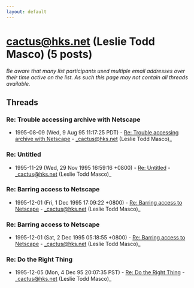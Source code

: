 ```yaml
---
layout: default
---
```


# cactus@hks.net (Leslie Todd Masco) (5 posts)

_Be aware that many list participants used multiple email addresses over their time active on the list. As such this page may not contain all threads available._

## Threads

### Re: Trouble accessing archive with Netscape
+ 1995-08-09 (Wed, 9 Aug 95 11:17:25 PDT) - [Re: Trouble accessing archive with Netscape](/archive/1995/08/2591aff3bf8201d95f1e4735555627bcc707644943bab6807d0dca388c54dba5) - _cactus@hks.net (Leslie Todd Masco)_

### Re: Untitled
+ 1995-11-29 (Wed, 29 Nov 1995 16:59:16 +0800) - [Re: Untitled](/archive/1995/11/9daf74c97195b042eaa2b16952bd4bf6f4ed6d231f5ed8a8cc0456e18b88c595) - _cactus@hks.net (Leslie Todd Masco)_

### Re: Barring access to Netscape
+ 1995-12-01 (Fri, 1 Dec 1995 17:09:22 +0800) - [Re: Barring access to Netscape](/archive/1995/12/27bb1c714176ceb856a86b928493ddbe186855abf9e4314ea88aff5464a7c940) - _cactus@hks.net (Leslie Todd Masco)_

### Re: Barring access to Netscape
+ 1995-12-01 (Sat, 2 Dec 1995 05:18:55 +0800) - [Re: Barring access to Netscape](/archive/1995/12/0ef6b315c84c8310fe6a42157887c8d1bb67fc7c1a0c127212a2c73e68c52099) - _cactus@hks.net (Leslie Todd Masco)_

### Re: Do the Right Thing
+ 1995-12-05 (Mon, 4 Dec 95 20:07:35 PST) - [Re: Do the Right Thing](/archive/1995/12/e9d58235ccb30e453e2df41d7090a9abdea5d07bfb9c8a346d83e395f488059b) - _cactus@hks.net (Leslie Todd Masco)_


